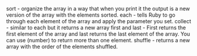 sort - organize the array in a way that when you print it the output is a new version of the array with the elements sorted.
each - tells Ruby to go through each element of the array and apply the parameter you set.
collect - similar to each but it returns a new array
first and last - First returns the first element of the array and last returns the last element of the array. You can use (number) to return more than one element.
shuffle - returns a new array with the order of the elements shuffled. 

